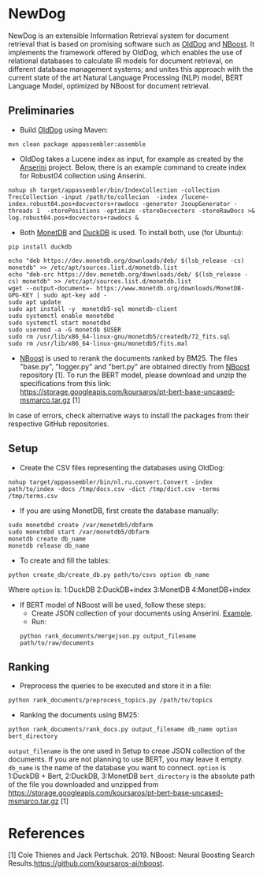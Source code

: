 # NewDog

NewDog is an extensible Information Retrieval system for document retrieval that is based on promising software such as [OldDog](https://github.com/Chriskamphuis/olddog) and [NBoost](https://github.com/koursaros-ai/nboost). It implements the framework offered by OldDog, which enables the use of relational databases to calculate IR models for document retrieval, on different database management systems; and unites this approach with the current state of the art Natural Language Processing (NLP) model, BERT Language Model, optimized by NBoost for document retrieval.

## Preliminaries

* Build [OldDog](https://github.com/Chriskamphuis/olddog) using Maven:
```
mvn clean package appassembler:assemble
```
* OldDog takes a Lucene index as input, for example as created by the [Anserini](https://github.com/castorini/Anserini) project. Below, there is an example command to create index for Robust04 collection using Anserini.

```
nohup sh target/appassembler/bin/IndexCollection -collection TrecCollection -input /path/to/collecion  -index /lucene-index.robust04.pos+docvectors+rawdocs -generator JsoupGenerator -threads 1  -storePositions -optimize -storeDocvectors -storeRawDocs >& log.robust04.pos+docvectors+rawdocs &
```

* Both [MonetDB](https://www.monetdb.org/) and [DuckDB](https://www.duckdb.org/) is used. To install both, use (for Ubuntu):
```
pip install duckdb
```
```
echo "deb https://dev.monetdb.org/downloads/deb/ $(lsb_release -cs) monetdb" >> /etc/apt/sources.list.d/monetdb.list
echo "deb-src https://dev.monetdb.org/downloads/deb/ $(lsb_release -cs) monetdb" >> /etc/apt/sources.list.d/monetdb.list
wget --output-document=- https://www.monetdb.org/downloads/MonetDB-GPG-KEY | sudo apt-key add -
sudo apt update
sudo apt install -y  monetdb5-sql monetdb-client
sudo systemctl enable monetdbd
sudo systemctl start monetdbd
sudo usermod -a -G monetdb $USER
sudo rm /usr/lib/x86_64-linux-gnu/monetdb5/createdb/72_fits.sql
sudo rm /usr/lib/x86_64-linux-gnu/monetdb5/fits.mal
```
* [NBoost](https://github.com/koursaros-ai/nboost) is used to rerank the documents ranked by BM25. The files "base.py", "logger.py" and "bert.py" are obtained directly from [NBoost](https://github.com/koursaros-ai/nboost) repository [1]. To run the BERT model, please download and unzip the specifications from this link: https://storage.googleapis.com/koursaros/pt-bert-base-uncased-msmarco.tar.gz [1]

In case of errors, check alternative ways to install the packages from their respective GitHub repositories. 

## Setup
* Create the CSV files representing the databases using OldDog:
```
nohup target/appassembler/bin/nl.ru.convert.Convert -index path/to/index -docs /tmp/docs.csv -dict /tmp/dict.csv -terms /tmp/terms.csv
```
* If you are using MonetDB, first create the database manually:
```
sudo monetdbd create /var/monetdb5/dbfarm
sudo monetdbd start /var/monetdb5/dbfarm
monetdb create db_name
monetdb release db_name
```
* To create and fill the tables:
```
python create_db/create_db.py path/to/csvs option db_name
```
Where ```option``` is: 1:DuckDB 2:DuckDB+index 3:MonetDB 4:MonetDB+index
 
* If BERT model of NBoost will be used, follow these steps:
  * Create JSON collection of your documents using Anserini. [Example](https://github.com/castorini/anserini/blob/master/src/main/python/passage_retrieval/example/robust04.md).
  * Run:
  ```
  python rank_documents/mergejson.py output_filename path/to/raw/documents
  ```
## Ranking

* Preprocess the queries to be executed and store it in a file:
```
python rank_documents/preprocess_topics.py /path/to/topics 
```
* Ranking the documents using BM25:
```
python rank_documents/rank_docs.py output_filename db_name option bert_directory
```
```output_filename``` is the one used in Setup to creae JSON collection of the documents. If you are not planning to use BERT, you may leave it empty.
```db_name``` is the name of the database you want to connect.
```option``` is 1:DuckDB + Bert, 2:DuckDB, 3:MonetDB
```bert_directory``` is the absolute path of the file you downloaded and unzipped from https://storage.googleapis.com/koursaros/pt-bert-base-uncased-msmarco.tar.gz [1]

# References

[1] Cole Thienes and Jack Pertschuk. 2019. NBoost: Neural Boosting Search Results.https://github.com/koursaros-ai/nboost.


